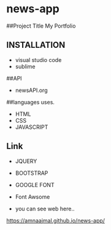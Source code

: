 # news-app

##Project Title
My Portfolio


## INSTALLATION
* visual studio code
* sublime

##API
* newsAPI.org

##languages uses.
* HTML
* CSS 
* JAVASCRIPT

## Link
* JQUERY 
* BOOTSTRAP 
* GOOGLE FONT 
* Font Awsome


* you can see web here..

https://amnaajmal.github.io/news-app/

